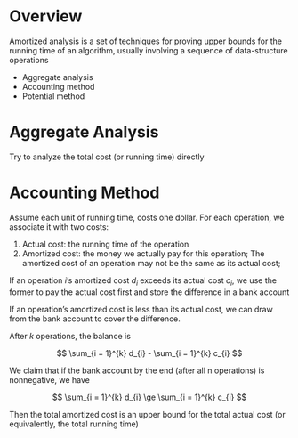 # Overview

Amortized analysis is a set of techniques for proving upper bounds for the
running time of an algorithm, usually involving a sequence of data-structure
operations

- Aggregate analysis
- Accounting method
- Potential method

# Aggregate Analysis

Try to analyze the total cost (or running time) directly

# Accounting Method

Assume each unit of running time, costs one dollar. For each operation, we
associate it with two costs:

1. Actual cost: the running time of the operation
2. Amortized cost: the money we actually pay for this operation; The amortized
   cost of an operation may not be the same as its actual cost;

If an operation $i$’s amortized cost $d_{i}$ exceeds its actual cost $c_{i}$, we
use the former to pay the actual cost first and store the difference in a bank
account

If an operation’s amortized cost is less than its actual cost, we can draw from
the bank account to cover the difference.

After $k$ operations, the balance is

$$
\sum_{i = 1}^{k} d_{i} - \sum_{i = 1}^{k} c_{i}
$$

We claim that if the bank account by the end (after all n operations) is
nonnegative, we have

$$
\sum_{i = 1}^{k} d_{i} \ge \sum_{i = 1}^{k} c_{i}
$$

Then the total amortized cost is an upper bound for the total actual cost (or
equivalently, the total running time)
